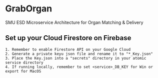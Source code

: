 # GrabOrgan

SMU ESD Microservice Architecture for Organ Matching &amp; Delivery

## Set up your Cloud Firestore on Firebase

    1. Remember to enable Firestore API on your Google Cloud
    2. Generate a private keyu json file and rename it to "*_Key.json"
    3. Place the Key.json into a "secrets" directory in your atomic service directory
    4. If running locally, remember to set <service>_DB_KEY for Win or export for MacOS
